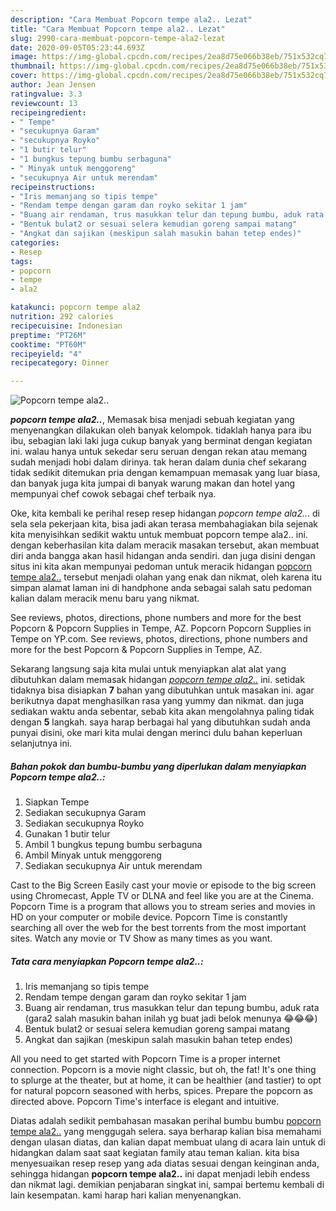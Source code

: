 ```yaml
---
description: "Cara Membuat Popcorn tempe ala2.. Lezat"
title: "Cara Membuat Popcorn tempe ala2.. Lezat"
slug: 2990-cara-membuat-popcorn-tempe-ala2-lezat
date: 2020-09-05T05:23:44.693Z
image: https://img-global.cpcdn.com/recipes/2ea8d75e066b38eb/751x532cq70/popcorn-tempe-ala2-foto-resep-utama.jpg
thumbnail: https://img-global.cpcdn.com/recipes/2ea8d75e066b38eb/751x532cq70/popcorn-tempe-ala2-foto-resep-utama.jpg
cover: https://img-global.cpcdn.com/recipes/2ea8d75e066b38eb/751x532cq70/popcorn-tempe-ala2-foto-resep-utama.jpg
author: Jean Jensen
ratingvalue: 3.3
reviewcount: 13
recipeingredient:
- " Tempe"
- "secukupnya Garam"
- "secukupnya Royko"
- "1 butir telur"
- "1 bungkus tepung bumbu serbaguna"
- " Minyak untuk menggoreng"
- "secukupnya Air untuk merendam"
recipeinstructions:
- "Iris memanjang so tipis tempe"
- "Rendam tempe dengan garam dan royko sekitar 1 jam"
- "Buang air rendaman, trus masukkan telur dan tepung bumbu, aduk rata (gara2 salah masukin bahan inilah yg buat jadi belok menunya 😂😂😂)"
- "Bentuk bulat2 or sesuai selera kemudian goreng sampai matang"
- "Angkat dan sajikan (meskipun salah masukin bahan tetep endes)"
categories:
- Resep
tags:
- popcorn
- tempe
- ala2

katakunci: popcorn tempe ala2 
nutrition: 292 calories
recipecuisine: Indonesian
preptime: "PT26M"
cooktime: "PT60M"
recipeyield: "4"
recipecategory: Dinner

---
```



![Popcorn tempe ala2..](https://img-global.cpcdn.com/recipes/2ea8d75e066b38eb/751x532cq70/popcorn-tempe-ala2-foto-resep-utama.jpg)

<b><i>popcorn tempe ala2..</i></b>, Memasak bisa menjadi sebuah kegiatan yang menyenangkan dilakukan oleh banyak kelompok. tidaklah hanya para ibu ibu, sebagian laki laki juga cukup banyak yang berminat dengan kegiatan ini. walau hanya untuk sekedar seru seruan dengan rekan atau memang sudah menjadi hobi dalam dirinya. tak heran dalam dunia chef sekarang tidak sedikit ditemukan pria dengan kemampuan memasak yang luar biasa, dan banyak juga kita jumpai di banyak warung makan dan hotel yang mempunyai chef cowok sebagai chef terbaik nya.

Oke, kita kembali ke perihal resep resep hidangan <i>popcorn tempe ala2..</i>. di sela sela pekerjaan kita, bisa jadi akan terasa membahagiakan bila sejenak kita menyisihkan sedikit waktu untuk membuat popcorn tempe ala2.. ini. dengan keberhasilan kita dalam meracik masakan tersebut, akan membuat diri anda bangga akan hasil hidangan anda sendiri. dan juga disini dengan situs ini kita akan mempunyai pedoman untuk meracik hidangan <u>popcorn tempe ala2..</u> tersebut menjadi olahan yang enak dan nikmat, oleh karena itu simpan alamat laman ini di handphone anda sebagai salah satu pedoman kalian dalam meracik menu baru yang nikmat.

See reviews, photos, directions, phone numbers and more for the best Popcorn &amp; Popcorn Supplies in Tempe, AZ. Popcorn Popcorn Supplies in Tempe on YP.com. See reviews, photos, directions, phone numbers and more for the best Popcorn &amp; Popcorn Supplies in Tempe, AZ.


Sekarang langsung saja kita mulai untuk menyiapkan alat alat yang dibutuhkan dalam memasak hidangan <u><i>popcorn tempe ala2..</i></u> ini. setidak tidaknya bisa disiapkan <b>7</b> bahan yang dibutuhkan untuk masakan ini. agar berikutnya dapat menghasilkan rasa yang yummy dan nikmat. dan juga sediakan waktu anda sebentar, sebab kita akan mengolahnya paling tidak dengan <b>5</b> langkah. saya harap berbagai hal yang dibutuhkan sudah anda punyai disini, oke mari kita mulai dengan merinci dulu bahan keperluan selanjutnya ini.

<!--inarticleads1-->

##### Bahan pokok dan bumbu-bumbu yang diperlukan dalam menyiapkan Popcorn tempe ala2..:

1. Siapkan  Tempe
1. Sediakan secukupnya Garam
1. Sediakan secukupnya Royko
1. Gunakan 1 butir telur
1. Ambil 1 bungkus tepung bumbu serbaguna
1. Ambil  Minyak untuk menggoreng
1. Sediakan secukupnya Air untuk merendam


Cast to the Big Screen Easily cast your movie or episode to the big screen using Chromecast, Apple TV or DLNA and feel like you are at the Cinema. Popcorn Time is a program that allows you to stream series and movies in HD on your computer or mobile device. Popcorn Time is constantly searching all over the web for the best torrents from the most important sites. Watch any movie or TV Show as many times as you want. 

<!--inarticleads2-->

##### Tata cara menyiapkan Popcorn tempe ala2..:

1. Iris memanjang so tipis tempe
1. Rendam tempe dengan garam dan royko sekitar 1 jam
1. Buang air rendaman, trus masukkan telur dan tepung bumbu, aduk rata (gara2 salah masukin bahan inilah yg buat jadi belok menunya 😂😂😂)
1. Bentuk bulat2 or sesuai selera kemudian goreng sampai matang
1. Angkat dan sajikan (meskipun salah masukin bahan tetep endes)


All you need to get started with Popcorn Time is a proper internet connection. Popcorn is a movie night classic, but oh, the fat! It&#39;s one thing to splurge at the theater, but at home, it can be healthier (and tastier) to opt for natural popcorn seasoned with herbs, spices. Prepare the popcorn as directed above. Popcorn Time&#39;s interface is elegant and intuitive. 

Diatas adalah sedikit pembahasan masakan perihal bumbu bumbu <u>popcorn tempe ala2..</u> yang menggugah selera. saya berharap kalian bisa memahami dengan ulasan diatas, dan kalian dapat membuat ulang di acara lain untuk di hidangkan dalam saat saat kegiatan family atau teman kalian. kita bisa menyesuaikan resep resep yang ada diatas sesuai dengan keinginan anda, sehingga hidangan <b>popcorn tempe ala2..</b> ini dapat menjadi lebih endess dan nikmat lagi. demikian penjabaran singkat ini, sampai bertemu kembali di lain kesempatan. kami harap hari kalian menyenangkan.
